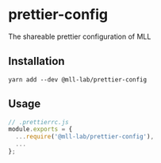# prettier-config

The shareable prettier configuration of MLL

## Installation

    yarn add --dev @mll-lab/prettier-config

## Usage

```js
// .prettierrc.js
module.exports = {
  ...require('@mll-lab/prettier-config'),
  ...
};
```
